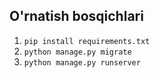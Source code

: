 ## O'rnatish bosqichlari
1. `pip install requirements.txt`
2. `python manage.py migrate`
3. `python manage.py runserver`